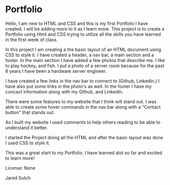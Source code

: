 # Portfolio







Hello, I am new to HTML and CSS and this is my first Portfolio I have created. I will be adding more to it as I learn more. This project is to create a Portfolio using Html and CSS trying to utilize all the skills you have learned in the first week of class.

In this project I am creating a the basic layout of an HTML document using CSS to style it. I have created a header, a nav bar, a main section and a footer. In the main section I have added a few photos that describe me. I like to play hockey, and fish. I put a photo of a server room because for the past 8 years I have been a hardware server engineer.

I have created a few links in the nav bar to connect to (Github, LinkedIn.)
I have also put some links in the photo's as well.
In the footer I have my concact information along with my Github, and LinkedIn.

There were some features to my website that I think will stand out. I was able to create some hover commands in the nav bar along with a "Contact button" that stands out.

As I built my website I used comments to help others reading to be able to understand it better.

I started the Project doing all the HTML and after the basic layout was done I used CSS to style it.

This was a great start to my Portfolio. I have learned alot so far and excited to learn more!

License: None

Jared Sutch
